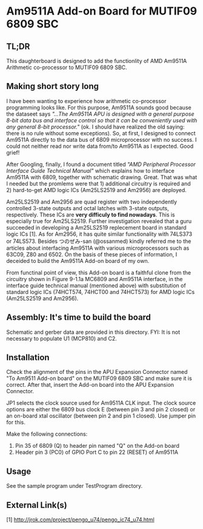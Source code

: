 # Am9511A Add-on Board for MUTIF09 6809 SBC

## TL;DR

This daughterboard is designed to add the functionlity of AMD Am9511A Arithmetic co-processor to MUTIF09 6809 SBC.

## Making short story long

I have been wanting to experience how arithmetic co-processor programming looks like. For this purpose, Am9511A sounds good because the dataseet says *"...The Am9511A APU is designed with a general purpose 8-bit data bus and interface control so that it can be conveniently used with any general 8-bit processor."* (ok. I should have realized the old saying: there is no rule without some exceptions). So, at first, I designed to connect Am9511A directly to the data bus of 6809 microprocessor with no success. I could not neither read nor write data from/to Am9511A as I expected. Good grief!

After Googling, finally, I found a document titled *"AMD Peripheral Processor Interface Guide Technical Manual"* which explains how to interface Am9511A with 6809, together with schematic drawing. Great. That was what I needed but the promlems were that 1) additional circuitry is required and 2) hard-to-get AMD logic ICs (Am25LS2519 and Am2956) are deployed.

Am25LS2519 and Am2956 are quad register with two independently controlled 3-state outputs and octal latches with 3-state outputs, respectively. These ICs are **very difficuly to find nowadays**. This is especially true for Am25LS2519. Further investigation revealed that a guru succeeded in developing a Am25LS2519 replecement board in standard logic ICs [1]. As for Am2956, it has quite similar functionality with 74LS373 or 74LS573. Besides つのぜみ-san (@ossanmed) kindly referred me to the articles about interfacing Am9511A with various microprocessors such as 63C09, Z80 and 6502. On the basis of these pieces of information, I deceided to build the Am9511A Add-on board of my own.

From functinal point of view, this Add-on board is a faithful clone from the circuitry shown in Figure 9-1.1a MC6809 and Am9511A interface, in the interface guide technical manual (mentioned above) with substitution of standard logic ICs (74HCT574, 74HCT00 and 74HCT573) for AMD logic ICs (Am25LS2519 and Am2956).

## Assembly: It's time to build the board

Schematic and gerber data are provided in this directory. FYI: It is not necessary to populate U1 (MCP810) and C2.

## Installation

Check the alignment of the pins in the APU Expansion Connector named "To Am9511 Add-on board" on the MUTIF09 6809 SBC and make sure it is correct. After that, insert the Add-on board into the APU Expansion Connector.

JP1 selects the clock source used for Am9511A CLK input. The clock source options are either the 6809 bus clock E (between pin 3 and pin 2 closed) or an on-board xtal oscillator (between pin 2 and pin 1 closed). Use jumper pin for this.

Make the following connections:
 1) Pin 35 of 6809 (Q) to header pin named "Q" on the Add-on board
 2) Header pin 3 (PC0) of GPIO Port C to pin 22 (RESET) of Am9511A

## Usage

See the sample program under TestProgram directory.

## External Link(s)

[1] http://jrok.com/project/pengo_u74/pengo_ic74_u74.html
